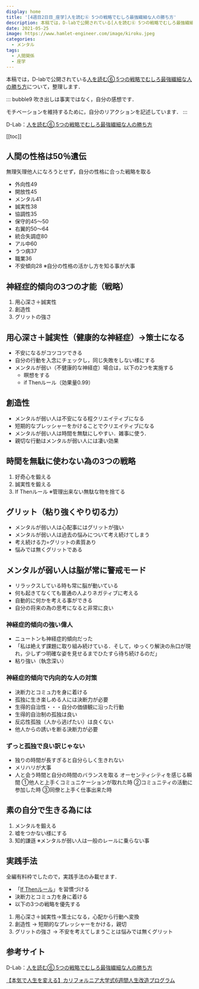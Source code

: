 ```yaml
---
display: home
title: '[4週目2日目_座学]人を読む⑥ 5つの戦略でむしろ最強繊細な人の勝ち方'
description: 本稿では，D-labで公開されている[人を読む⑥ 5つの戦略でむしろ最強繊細な人の勝ち方](https://daigovideolab.jp/play/AKHP246Y7hAFAqfZY5OW)について，整理します．
date: 2021-05-25
image: https://www.hamlet-engineer.com/image/kiroku.jpeg
categories: 
  - メンタル
tags:
  - 人間関係
  - 座学
---
```


本稿では，D-labで公開されている[人を読む⑥ 5つの戦略でむしろ最強繊細な人の勝ち方](https://daigovideolab.jp/play/AKHP246Y7hAFAqfZY5OW)について，整理します．

<!-- more -->

::: bubble9
吹き出しは事実ではなく，自分の感想です．

モチベーションを維持するために，自分のリアクションを記述しています．
:::

<!-- <span style="background-color: #ffff99;"></span> -->
<!-- <span style="color: #ff0000;"></span> -->

D-Lab：[人を読む⑥ 5つの戦略でむしろ最強繊細な人の勝ち方](https://daigovideolab.jp/play/AKHP246Y7hAFAqfZY5OW)

<ClientOnly>
  <CallInArticleAdsense />
</ClientOnly>

[[toc]]

## 人間の性格は50％遺伝
無理矢理他人になろうとせず，自分の性格に合った戦略を取る
- 外向性49
- 開放性45
- メンタル41
- 誠実性38
- 協調性35
- 保守的45～50
- 右翼的50～64
- 統合失調症80
- アル中60
- うつ病37
- 職業36
- 不安傾向28
※自分の性格の活かし方を知る事が大事

## 神経症的傾向の3つの才能（戦略）
1. 用心深さ＋誠実性
2. 創造性
3. グリットの強さ

## 用心深さ＋誠実性（健康的な神経症）->策士になる
- 不安になるがコツコツできる
- 自分の行動を入念にチェックし，同じ失敗をしない様にする
- メンタルが弱い（不健康的な神経症）場合は，以下の2つを実施する
  - 瞑想をする
  - if Thenルール（効果量0.99）

## 創造性
- メンタルが弱い人は不安になる程クリエイティブになる
- 短期的なプレッシャーをかけることでクリエイティブになる
- メンタルが弱い人は時間を無駄にしやすい．雑事に使う．
- 親切な行動はメンタルが弱い人には凄い効果

## 時間を無駄に使わない為の3つの戦略
1. 好奇心を鍛える
2. 誠実性を鍛える
3. If Thenルール
※管理出来ない無駄な物を捨てる

## グリット（粘り強くやり切る力）
- メンタルが弱い人は心配事にはグリットが強い
- メンタルが弱い人は過去の悩みについて考え続けてしまう
- 考え続ける力=グリットの素質あり
- 悩みでは無くグリットである

## メンタルが弱い人は脳が常に警戒モード
- リラックスしている時も常に脳が動いている
- 何も起きてなくても普通の人よりネガティブに考える
- 自動的に何かを考える事ができる
- 自分の将来の為の思考になると非常に良い

### 神経症的傾向の強い偉人
- ニュートンも神経症的傾向だった
- 「私は絶えず課題に取り組み続けている．そして，ゆっくり解決の糸口が現れ，少しずつ明確な姿を見せるまでひたすら待ち続けるのだ」
- 粘り強い（執念深い）

### 神経症的傾向で内向的な人の対策
- 決断力とコミュ力を身に着ける
- 孤独に生き楽しめる人には決断力が必要
- 生得的自治性・・・自分の価値観に沿った行動
- 生得的自治制の孤独は良い
- 反応性孤独（人から逃げたい）は良くない
- 他人からの誘いを断る決断力が必要

### ずっと孤独で良い訳じゃない
- 独りの時間が長すぎると自分らしく生きれない
- メリハリが大事
- 人と会う時間と自分の時間のバランスを取る
オーセンティシティを感じる瞬間
①他人と上手くコミュニケーションが取れた時
②コミュニティの活動に参加した時
③同僚と上手く仕事出来た時

## 素の自分で生きる為には
1. メンタルを鍛える
2. 嘘をつかない様にする
3. 知的謙遜
※メンタルが弱い人は一般のレールに乗らない事

## 実践手法
全編有料枠でしたので，実践手法のみ載せます．
- 「[If Thenルール](https://shingo123.com/if-then-note/)」を習慣づける
- 決断力とコミュ力を身に着ける
- 以下の3つの戦略を優先する
1. 用心深さ＋誠実性->策士になる，心配から行動へ変換
2. 創造性 -> 短期的なプレッシャーをかける，親切
3. グリットの強さ -> 不安を考えてしまうことは悩みでは無くグリット



## 参考サイト
D-Lab：[人を読む⑥ 5つの戦略でむしろ最強繊細な人の勝ち方](https://daigovideolab.jp/play/AKHP246Y7hAFAqfZY5OW)

[【本気で人生を変える】カリフォルニア大学式6週間人生改造プログラム](https://daigoblog.jp/pushing-thelimits/)


<ClientOnly>
  <CallInArticleAdsense />
</ClientOnly>